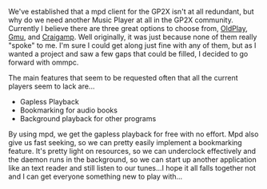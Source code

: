 We've established that a mpd client for the GP2X isn't at all redundant, but why do we need another Music Player at all in the GP2X community.  Currently I believe there are three great options to choose from, [OldPlay](http://www.nightmode.org/oldplay/), [Gmu](http://wejp.k.vu/projects/gmu/), and [Craigamp](http://wiki.gp2x.org/wiki/Craigamp).  Well originally, it was just because none of them really "spoke" to me.  I'm sure I could get along just fine with any of them, but as I wanted a project and saw a few gaps that could be filled, I decided to go forward with ommpc.

The main features that seem to be requested often that all the current players seem to lack are...
  * Gapless Playback
  * Bookmarking for audio books
  * Background playback for other programs

By using mpd, we get the gapless playback for free with no effort.  Mpd also give us fast seeking, so we can pretty easily implement a bookmarking feature.  It's pretty light on resources, so we can underclock effectively and the daemon runs in the background, so we can start up another application like an text reader and still listen to our tunes...I hope it all falls together not and I can get everyone something new to play with...
